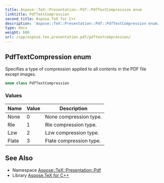 ```yaml
---
title: Aspose::TeX::Presentation::Pdf::PdfTextCompression enum
linktitle: PdfTextCompression
second_title: Aspose.TeX for C++
description: 'Aspose::TeX::Presentation::Pdf::PdfTextCompression enum. Specifies a type of compression applied to all contents in the PDF file except images in C++.'
type: docs
weight: 600
url: /cpp/aspose.tex.presentation.pdf/pdftextcompression/
---
```

## PdfTextCompression enum


Specifies a type of compression applied to all contents in the PDF file except images.

```cpp
enum class PdfTextCompression
```

### Values

| Name | Value | Description |
| --- | --- | --- |
| None | 0 | None compression type. |
| Rle | 1 | Rle compression type. |
| Lzw | 2 | Lzw compression type. |
| Flate | 3 | Flate compression type. |

## See Also

* Namespace [Aspose::TeX::Presentation::Pdf](../)
* Library [Aspose.TeX for C++](../../)
